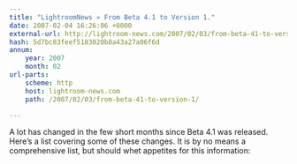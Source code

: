 ```yaml
---
title: "LightroomNews » From Beta 4.1 to Version 1."
date: 2007-02-04 16:26:06 +0000
external-url: http://lightroom-news.com/2007/02/03/from-beta-41-to-version-1/
hash: 5d7bc83feef5183020b8a43a27a06f6d
annum:
    year: 2007
    month: 02
url-parts:
    scheme: http
    host: lightroom-news.com
    path: /2007/02/03/from-beta-41-to-version-1/

---
```


A lot has changed in the few short months since Beta 4.1 was released. Here’s a list covering some of these changes. It is by no means a comprehensive list, but should whet appetites for this information:
